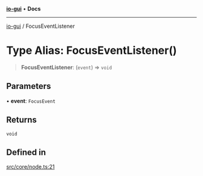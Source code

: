 [**io-gui**](../README.md) • **Docs**

***

[io-gui](../README.md) / FocusEventListener

# Type Alias: FocusEventListener()

> **FocusEventListener**: (`event`) => `void`

## Parameters

• **event**: `FocusEvent`

## Returns

`void`

## Defined in

[src/core/node.ts:21](https://github.com/io-gui/io/blob/main/src/core/node.ts#L21)
